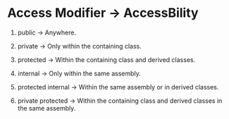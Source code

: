 # Access Modifier -> AccessBility

1. public	-> Anywhere.

2. private	-> Only within the containing class.

3. protected -> Within the containing class and derived classes.

4. internal	-> Only within the same assembly.

5. protected internal -> Within the same assembly or in derived classes.

6. private protected -> Within the containing class and derived classes in the same assembly.